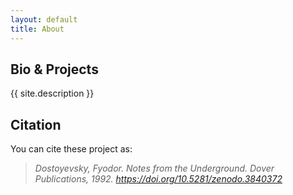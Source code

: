 ```yaml
---
layout: default
title: About
---
```


## Bio & Projects

{{ site.description }}

## Citation

You can cite these project as:

>    *Dostoyevsky, Fyodor. Notes from the Underground. Dover Publications, 1992. https://doi.org/10.5281/zenodo.3840372*
